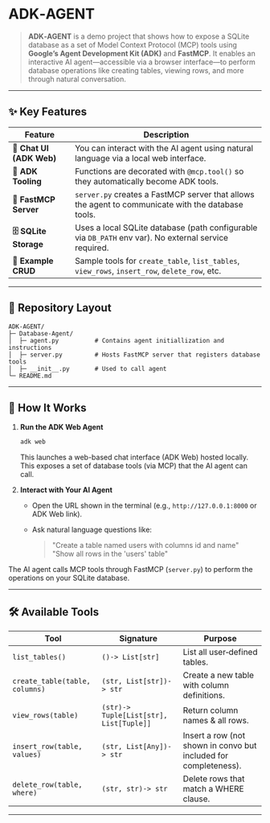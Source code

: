 # ADK‑AGENT

> **ADK‑AGENT** is a demo project that shows how to expose a SQLite database as a set of Model Context Protocol (MCP) tools using **Google’s Agent Development Kit (ADK)** and **FastMCP**. It enables an interactive AI agent—accessible via a browser interface—to perform database operations like creating tables, viewing rows, and more through natural conversation.

---

## ✨ Key Features

| Feature                  | Description                                                                                           |
| ------------------------ | ----------------------------------------------------------------------------------------------------- |
| **💬 Chat UI (ADK Web)** | You can interact with the AI agent using natural language via a local web interface.                  |
| **🔌 ADK Tooling**       | Functions are decorated with `@mcp.tool()` so they automatically become ADK tools.                    |
| **📜 FastMCP Server**    | `server.py` creates a FastMCP server that allows the agent to communicate with the database tools.    |
| **🗄️ SQLite Storage**   | Uses a local SQLite database (path configurable via `DB_PATH` env var). No external service required. |
| **🧪 Example CRUD**      | Sample tools for `create_table`, `list_tables`, `view_rows`, `insert_row`, `delete_row`, etc.         |

---

## 📁 Repository Layout

```
ADK-AGENT/
├─ Database-Agent/
│  ├─ agent.py          # Contains agent initiallization and instructions
│  ├─ server.py         # Hosts FastMCP server that registers database tools
│  ├─ __init__.py       # Used to call agent 
└─ README.md            
```

---

## 🚀 How It Works

1. **Run the ADK Web Agent**

   ```bash
   adk web
   ```
   This launches a web-based chat interface (ADK Web) hosted locally.
   This exposes a set of database tools (via MCP) that the AI agent can call.

3. **Interact with Your AI Agent**

   * Open the URL shown in the terminal (e.g., `http://127.0.0.1:8000` or ADK Web link).
   * Ask natural language questions like:

     > "Create a table named users with columns id and name" "Show all rows in the 'users' table"

The AI agent calls MCP tools through FastMCP (`server.py`) to perform the operations on your SQLite database.

---

## 🛠️ Available Tools

| Tool                           | Signature                               | Purpose                                                          |
| ------------------------------ | --------------------------------------- | ---------------------------------------------------------------- |
| `list_tables()`                | `()-> List[str]`                        | List all user‑defined tables.                                    |
| `create_table(table, columns)` | `(str, List[str])-> str`                | Create a new table with column definitions.                      |
| `view_rows(table)`             | `(str)-> Tuple[List[str], List[Tuple]]` | Return column names & all rows.                                  |
| `insert_row(table, values)`    | `(str, List[Any])-> str`                | Insert a row (not shown in convo but included for completeness). |
| `delete_row(table, where)`     | `(str, str)-> str`                      | Delete rows that match a WHERE clause.                           |

---
